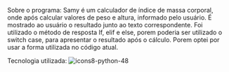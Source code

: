 Sobre o programa:
Samy é um calculador de índice de massa corporal, onde após calcular valores de peso e altura, informado pelo usuário.  É mostrado ao usuário o resultado junto ao texto correspondente.
Foi utilizado o método de resposta If, elif e else, porem poderia ser utilizado o switch case, para apresentar o resultado após o cálculo. Porem optei por usar a forma utilizada no código atual.

Tecnologia utilizada:
![icons8-python-48](https://github.com/kaueh-silva/Calculador_de_imc/assets/128000044/9136f23c-7cfa-46bf-afb4-a5d6592919a6)
